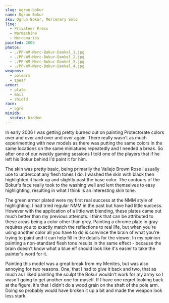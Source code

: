 ```yaml
---
slug: ogrun-bokur
name: Ogrun Bokur
sku: Ogrun Bokur, Mercenary Solo
line:
  - Privateer Press
  - Warmachine
  - Mercenaries
painted: 2006
photos:
  - ./PP-WM-Merc-Bokur-Dankel_1.jpg
  - ./PP-WM-Merc-Bokur-Dankel_2.jpg
  - ./PP-WM-Merc-Bokur-Dankel_3.jpg
  - ./PP-WM-Merc-Bokur-Dankel_4.jpg
weapons:
  - polearm
  - spear
armor:
  - plate
  - mail
  - shield
race:
  - ogre
minidb:
  status: hidden
---
```


In early 2006 I was getting pretty burned out on painting Protectorate colors over and over and over and over again. There really wasn't as much experimenting with new models as there was putting the same colors in the same locations on the same miniatures repeatedly and I needed a break. So after one of our weekly gaming sessions I told one of the players that if he left his Bokur behind I'd paint it for him.

The skin was pretty basic, being primarily the Vallejo Brown Rose I usually use to undercoat any flesh tones I do. I washed the skin with black then highlighted it back up and slightly past the base color. The contours of the Bokur's face really took to the washing well and lent themselves to easy highlighting, resulting in what I think is an interesting skin tone.

The green armor plated were my first real success at the NMM style of highlighting. I had tried regular NMM in the past but have had little success. However with the application of a little wet blending, these plates came out much better than my previous attempts. I think that can be attributed to these areas being a color other than grey. Painting a chrome plate in gray requires you to exactly match the reflections to real life, but when you're using another color all you have to do is convince the brain of what you're trying to paint and it can help fill in the details for the viewer. In my opinion painting a non-standard flesh tone results in the same effect - because the brain doesn't know what a blue elf should look like it's easier to take the painter's word for it.

Painting this model was a great break from my Menites, but was also annoying for two reasons. One, that I had to give it back and two, that as much as I liked painting the sculpt the Bokur wouldn't work for my army so I wasn't going to get another one for myself. If I have one regret looking back at the figure, it's that I didn't do a wood grain on the shaft of the pole arm. Doing so probably would have broken it up a bit and made the weapon look less stark.
